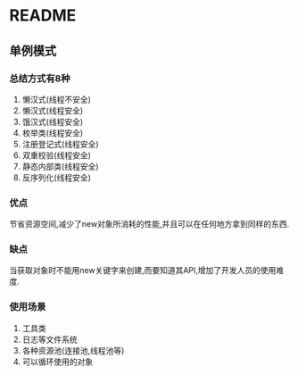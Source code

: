 # README

## 单例模式

### 总结方式有8种

1. 懒汉式(线程不安全)
2. 懒汉式(线程安全)
3. 饿汉式(线程安全)
4. 枚举类(线程安全)
5. 注册登记式(线程安全)
6. 双重校验(线程安全)
7. 静态内部类(线程安全)
8. 反序列化(线程安全)

### 优点

节省资源空间,减少了new对象所消耗的性能,并且可以在任何地方拿到同样的东西.

### 缺点

当获取对象时不能用new关键字来创建,而要知道其API,增加了开发人员的使用难度.

### 使用场景

1. 工具类
2. 日志等文件系统
3. 各种资源池(连接池,线程池等)
4. 可以循环使用的对象